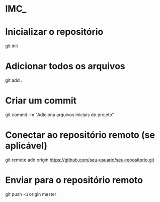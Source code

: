 # IMC_

# Inicializar o repositório
git init

# Adicionar todos os arquivos
git add .

# Criar um commit
git commit -m "Adiciona arquivos iniciais do projeto"

# Conectar ao repositório remoto (se aplicável)
git remote add origin https://github.com/seu-usuario/seu-repositorio.git

# Enviar para o repositório remoto
git push -u origin master
